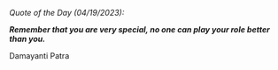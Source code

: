 *Quote of the Day (04/19/2023):*

_**Remember that you are very special, no one can play your role better than you.**_

Damayanti Patra